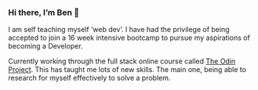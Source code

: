 ### Hi there, I’m Ben 👋

I am self teaching myself ‘web dev’. I have had the privilege of being accepted to join a 16 week intensive bootcamp to pursue my aspirations of becoming a Developer.

Currently working through the full stack online course called [The Odin Project](https://www.theodinproject.com/). This has taught me lots of new skills. The main one, being able to research for myself effectively to solve a problem.


<!--
**bennyfreemantle/bennyfreemantle** is a ✨ _special_ ✨ repository because its `README.md` (this file) appears on your GitHub profile.

Here are some ideas to get you started:

- 🔭 I’m currently working on ...
- 🌱 I’m currently learning ...
- 👯 I’m looking to collaborate on ...
- 🤔 I’m looking for help with ...
- 💬 Ask me about ...
- 📫 How to reach me: ...
- 😄 Pronouns: ...
- ⚡ Fun fact: ...
-->
